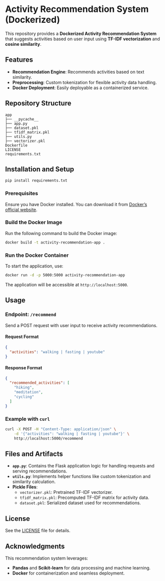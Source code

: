 # Activity Recommendation System (Dockerized)

This repository provides a **Dockerized Activity Recommendation System** that suggests activities based on user input using **TF-IDF vectorization** and **cosine similarity**.

## Features
- **Recommendation Engine**: Recommends activities based on text similarity.
- **Preprocessing**: Custom tokenization for flexible activity data handling.
- **Docker Deployment**: Easily deployable as a containerized service.

## Repository Structure
```
app
├── __pycache__
├── app.py
├── dataset.pkl
├── tfidf_matrix.pkl
├── utils.py
├── vectorizer.pkl
Dockerfile
LICENSE
requirements.txt
```

## Installation and Setup
```bash
pip install requirements.txt
```
### Prerequisites
Ensure you have Docker installed. You can download it from [Docker’s official website](https://www.docker.com/).

### Build the Docker Image
Run the following command to build the Docker image:
```bash
docker build -t activity-recommendation-app .
```

### Run the Docker Container
To start the application, use:
```bash
docker run -d -p 5000:5000 activity-recommendation-app
```
The application will be accessible at `http://localhost:5000`.

## Usage

### Endpoint: `/recommend`
Send a POST request with user input to receive activity recommendations.

#### Request Format
```json
{
  "activities": "walking | fasting | youtube"
}
```

#### Response Format
```json
{
  "recommended_activities": [
    "hiking",
    "meditation",
    "cycling"
  ]
}
```

### Example with `curl`
```bash
curl -X POST -H "Content-Type: application/json" \
    -d '{"activities": "walking | fasting | youtube"}' \
    http://localhost:5000/recommend
```

## Files and Artifacts
- **`app.py`**: Contains the Flask application logic for handling requests and serving recommendations.
- **`utils.py`**: Implements helper functions like custom tokenization and similarity calculation.
- **Pickle Files**:
  - `vectorizer.pkl`: Pretrained TF-IDF vectorizer.
  - `tfidf_matrix.pkl`: Precomputed TF-IDF matrix for activity data.
  - `dataset.pkl`: Serialized dataset used for recommendations.

## License
See the [LICENSE](https://github.com/gws-app/recommendation-system/blob/main/LICENSE) file for details.


## Acknowledgments
This recommendation system leverages:
- **Pandas** and **Scikit-learn** for data processing and machine learning.
- **Docker** for containerization and seamless deployment.
